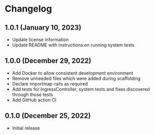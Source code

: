 # Changelog

## 1.0.1 (January 10, 2023)
* Update license information
* Update README with instructions on running system tests

## 1.0.0 (December 29, 2022)
* Add Docker to allow consistent development environment
* Remove unneeded files which were added during scaffolding
* Declare importmap-rails as required
* Add tests for IngressController, system tests and fixes discovered through those tests
* Add GitHub action CI

## 0.1.0 (December 25, 2022)
* Initial release
